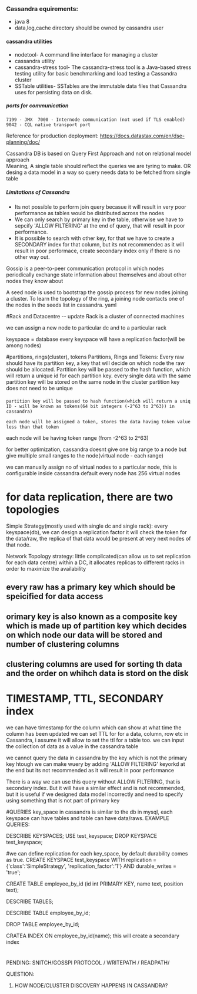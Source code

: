 ### Cassandra equirements: 
* java 8
* data,log,cache directory should be owned by cassandra user

#### cassandra utilities  
* nodetool- A command line interface for managing a cluster
* cassandra utility
* cassandra-stress tool- The cassandra-stress tool is a Java-based stress testing utility for basic benchmarking and load testing a Cassandra cluster
* SSTable utilities- SSTables are the immutable data files that Cassandra uses for persisting data on disk.

##### ports for communication
`7199 - JMX 
7000 - Internode communication (not used if TLS enabled) 
9042 - CQL native transport port`

Reference for production deployment: https://docs.datastax.com/en/dse-planning/doc/

Cassandra DB is based on Query First Approach and not on relational model approach <br/>
Meaning, A single table should reflect the queries we are tyring to make. OR desing a data model in a way so query needs data to be fetched from single table <br/>

##### Limitations of Cassandra
* Its not possible to perform join query becasue it will result in very poor performance as tables would be distributed across the nodes
* We can only search by primary key in the table, otherwise we have to sepcify 'ALLOW FILTERING' at the end of query, that will result in poor performance.
* It is possible to search with other key, for that we have to create a SECONDARY index for that column, but its not recommendec as it will result  in poor performace, create secondary index only if there is no other way out.

Gossip is a peer-to-peer communication protocol in which nodes periodically exchange state information about themselves and about other nodes they know about

A seed node is used to bootstrap the gossip process for new nodes joining a cluster. To learn the topology of the ring, a joining node contacts one of the nodes in the seeds list in cassandra. yaml








#Rack and Datacentre -- update
Rack is a cluster of connected machines

we can assign a new node to particular dc and to a particular rack

keyspace  =  database
every keyspace will have a replication factor(will be among nodes)


#partitions, rings(cluster), tokens
Partitions, Rings and Tokens:
	Every raw should have its partition key, a key that will decide on which node the raw should be allocated.
	Partition key will be passed to the hash function, which will return a unique id for each partition key.
	every single data with the same partition key will be stored on  the same node in the cluster
	partition key does not need to be unique
####
    partition key will be passed to hash function(which will return a uniq ID - will be known as tokens(64 bit integers (-2^63 to 2^63)) in cassandra)

    each node will be assigned a token, stores the data having token value less than that token

each node will be having token range (from -2^63 to 2^63)


for better optimization, cassandra doesnt give one big range to a node but give multiple small ranges to the node(virtual node - each range)

we can manually assign no of virtual nodes to a particular node, this is configurable inside cassandra
default every node has 256 virtual nodes

# for data replication, there are two topologies
Simple Strategy(mostly used with single dc and single rack):
	every keyspace(db), we can design a replication factor
	it will check the token for the data/raw, the replica of that data would be present at very next nodes of that node.

Network Topology strategy: little complicated(can allow us to set replication for each data centre)
	within a DC, it allocates replicas to different racks in order to maximize the availability


## every raw has a primary key which should be speicified for data access
## orimary key is also known as a composite key which is made up of partition key which decides on which node our data will be stored and number of clustering columns  
## clustering columns are used for sorting th data and the order on whihch data is stord on the disk

# TIMESTAMP, TTL, SECONDARY index 
we can have timestamp for the column which can show at what time the column has been updated
we can set TTL for for a data, column, row etc in Cassandra, i assume it will allow to set the ttl for a table too.
we can input the collection of data as a value in the cassandra table


we cannot query the data in cassandra by the key which is not the primary key
htough we can make wuery by adding 'ALLOW FILTERING' keyorkd at the end but its not recommended as it will result in poor performance


There is a way we can use this query without ALLOW FILTERING, that is secondary index. But it will have a similar effect and is not recommended, but it is useful if we designed data model incorrectly and need to specify using something that is not part of primary key

#QUERIES
key_space in cassandra is similar to the db in mysql, each keyspace can have tables and table can have data/raws.
EXAMPLE QUERIES:

DESCRIBE KEYSPACES;
USE test_keyspace;
DROP KEYSPACE test_keyspace;

#we can define replication for each key_space, by default durability comes as true.
CREATE KEYSPACE test_keyspace WITH replication = {'class':'SimpleStrategy', 'replication_factor':'1'} AND durable_writes = 'true';

CREATE TABLE employee_by_id (id int PRIMARY KEY, name text, position text);

DESCRIBE TABLES;

DESCRIBE TABLE employee_by_id;

DROP TABLE employee_by_id;

CRATEA INDEX ON employee_by_id(name); this will create a secondary index

#
PENDING: SNITCH/GOSSPI PROTOCOL / WRITEPATH / READPATH/ 

QUESTION:
1) HOW NODE/CLUSTER DISCOVERY HAPPENS IN CASSANDRA?

